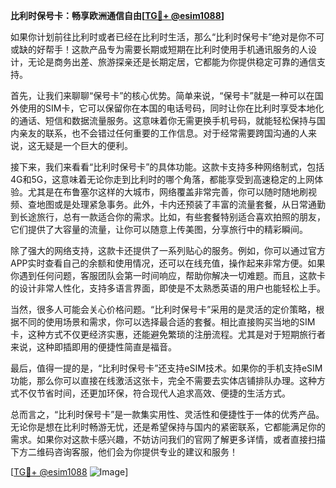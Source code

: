 **比利时保号卡：畅享欧洲通信自由[[TG💪+ @esim1088](https://t.me/s/esim1088)]**

如果你计划前往比利时或者已经在比利时生活，那么“比利时保号卡”绝对是你不可或缺的好帮手！这款产品专为需要长期或短期在比利时使用手机通讯服务的人设计，无论是商务出差、旅游探亲还是长期定居，它都能为你提供稳定可靠的通信支持。

首先，让我们来聊聊“保号卡”的核心优势。简单来说，“保号卡”就是一种可以在国外使用的SIM卡，它可以保留你在本国的电话号码，同时让你在比利时享受本地化的通话、短信和数据流量服务。这意味着你无需更换手机号码，就能轻松保持与国内亲友的联系，也不会错过任何重要的工作信息。对于经常需要跨国沟通的人来说，这无疑是一个巨大的便利。

接下来，我们来看看“比利时保号卡”的具体功能。这款卡支持多种网络制式，包括4G和5G，这意味着无论你走到比利时的哪个角落，都能享受到高速稳定的上网体验。尤其是在布鲁塞尔这样的大城市，网络覆盖非常完善，你可以随时随地刷视频、查地图或是处理紧急事务。此外，卡内还预装了丰富的流量套餐，从日常通勤到长途旅行，总有一款适合你的需求。比如，有些套餐特别适合喜欢拍照的朋友，它们提供了大容量的流量，让你可以随意上传美图，分享旅行中的精彩瞬间。

除了强大的网络支持，这款卡还提供了一系列贴心的服务。例如，你可以通过官方APP实时查看自己的余额和使用情况，还可以在线充值，操作起来非常方便。如果你遇到任何问题，客服团队会第一时间响应，帮助你解决一切难题。而且，这款卡的设计非常人性化，支持多语言界面，即使是不太熟悉英语的用户也能轻松上手。

当然，很多人可能会关心价格问题。“比利时保号卡”采用的是灵活的定价策略，根据不同的使用场景和需求，你可以选择最合适的套餐。相比直接购买当地的SIM卡，这种方式不仅更经济实惠，还能避免繁琐的注册流程。尤其是对于短期旅行者来说，这种即插即用的便捷性简直是福音。

最后，值得一提的是，“比利时保号卡”还支持eSIM技术。如果你的手机支持eSIM功能，那么你可以直接在线激活这张卡，完全不需要去实体店铺排队办理。这种方式不仅节省时间，还更加环保，符合现代人追求高效、便捷的生活方式。

总而言之，“比利时保号卡”是一款集实用性、灵活性和便捷性于一体的优秀产品。无论你是想在比利时畅游无忧，还是希望保持与国内的紧密联系，它都能满足你的需求。如果你对这款卡感兴趣，不妨访问我们的官网了解更多详情，或者直接扫描下方二维码咨询客服，他们会为你提供专业的建议和服务！

[[TG💪+ @esim1088](https://t.me/s/esim1088) ![Image](https://i.postimg.cc/4NQfJmqS/Snipaste-2025-05-13-00-14-12.png)]